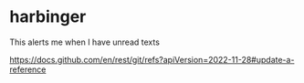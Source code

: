 # harbinger
This alerts me when I have unread texts


https://docs.github.com/en/rest/git/refs?apiVersion=2022-11-28#update-a-reference
